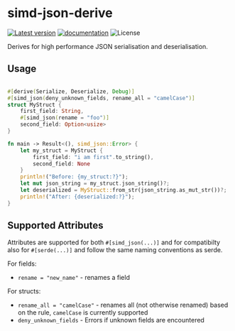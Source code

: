 # simd-json-derive

[![Latest version](https://img.shields.io/crates/v/simd-json-derive.svg)](https://crates.io/crates/simd-json-derive)
[![documentation](https://img.shields.io/docsrs/simd-json-derive)](https://docs.rs/simd-json-derive)
![License](https://img.shields.io/crates/l/simd-json-derive.svg)


Derives for high performance JSON serialisation and deserialisation.

## Usage

```rust

#[derive(Serialize, Deserialize, Debug)]
#[simd_json(deny_unknown_fields, rename_all = "camelCase")]
struct MyStruct {
    first_field: String,
    #[simd_json(rename = "foo")]
    second_field: Option<usize>
}

fn main -> Result<(), simd_json::Error> {
    let my_struct = MyStruct {
        first_field: "i am first".to_string(),
        second_field: None
    }
    println!("Before: {my_struct:?}");
    let mut json_string = my_struct.json_string()?;
    let deserialized = MyStruct::from_str(json_string.as_mut_str())?;
    println!("After: {deserialized:?}");
}
```

## Supported Attributes

Attributes are supported for both `#[simd_json(...)]` and for compatibilty also for `#[serde(...)]` and follow the same naming conventions as serde.

For fields:

* `rename = "new_name"` - renames a field

For structs:

* `rename_all = "camelCase"` - renames all (not otherwise renamed) based on the rule, `camelCase` is currently supported
* `deny_unknown_fields` - Errors if unknown fields are encountered
